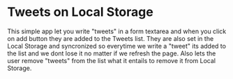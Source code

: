 # Tweets on Local Storage
This simple app let you write "tweets" in a form textarea and when you click on add button they are added to the Tweets list.
They are also set in the Local Storage and syncronized so everytime we write a "tweet" its added to the list and we dont lose it
no matter if we refresh the page. 
Also lets the user remove "tweets" from the list what it entails to remove it from Local Storage.
